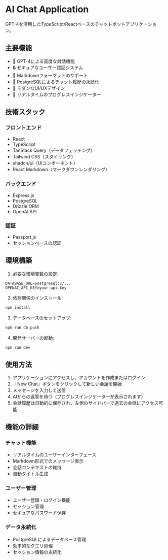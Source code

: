 # AI Chat Application

GPT-4を活用したTypeScript/Reactベースのチャットボットアプリケーション。

## 主要機能

- 💬 GPT-4による高度な対話機能
- 🔒 セキュアなユーザー認証システム
- 📝 Markdownフォーマットのサポート
- 💾 PostgreSQLによるチャット履歴の永続化
- 🎨 モダンなUI/UXデザイン
- 🔄 リアルタイムのプログレスインジケーター

## 技術スタック

### フロントエンド
- React
- TypeScript
- TanStack Query（データフェッチング）
- Tailwind CSS（スタイリング）
- shadcn/ui（UIコンポーネント）
- React Markdown（マークダウンレンダリング）

### バックエンド
- Express.js
- PostgreSQL
- Drizzle ORM
- OpenAI API

### 認証
- Passport.js
- セッションベースの認証

## 環境構築

1. 必要な環境変数の設定:
```
DATABASE_URL=postgresql://...
OPENAI_API_KEY=your-api-key
```

2. 依存関係のインストール:
```bash
npm install
```

3. データベースのセットアップ:
```bash
npm run db:push
```

4. 開発サーバーの起動:
```bash
npm run dev
```

## 使用方法

1. アプリケーションにアクセスし、アカウントを作成またはログイン
2. 「New Chat」ボタンをクリックして新しい会話を開始
3. メッセージを入力して送信
4. AIからの返答を待つ（プログレスインジケーターが表示されます）
5. 会話履歴は自動的に保存され、左側のサイドバーで過去の会話にアクセス可能

## 機能の詳細

### チャット機能
- リアルタイムのユーザーインターフェース
- Markdown形式でのメッセージ表示
- 会話コンテキストの維持
- 自動タイトル生成

### ユーザー管理
- ユーザー登録・ログイン機能
- セッション管理
- セキュアなパスワード保存

### データ永続化
- PostgreSQLによるデータベース管理
- 効率的なクエリ処理
- セッション情報の永続化
